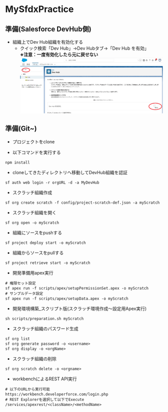 # MySfdxPractice

## 準備(Salesforce DevHub側)
* 組織上でDev Hub組織を有効化する
  * クイック検索「Dev Hub」→Dev Hubタブ→「Dev Hub を有効」<br>
  **※注意：一度有効化したら元に戻せない**<br>
  ![](img/step1.png)

## 準備(Git~)
* プロジェクトをclone

* 以下コマンドを実行する
```
npm install
```

* cloneしてきたディレクトリへ移動してDevHub組織を認証
```
sf auth web login -r orgURL -d -a MyDevHub
```
* スクラッチ組織作成
```
sf org create scratch -f config/project-scratch-def.json -a myScratch
```
* スクラッチ組織を開く
```
sf org open -o myScratch
```

* 組織にソースをpushする
```
sf project deploy start -o myScratch
```

* 組織からソースをpullする
```
sf project retrieve start -o myScratch
```

* 開発準備用apex実行
```
# 権限セット設定
sf apex run -f scripts/apex/setupPermissionSet.apex -o myScratch
# サンプルデータ設定
sf apex run -f scripts/apex/setupData.apex -o myScratch
```

* 開発環境構築_スクリプト版(スクラッチ環境作成～設定用Apex実行)
```
sh scripts/preparation.sh myScratch
```

* スクラッチ組織のパスワード生成
```
sf org list
sf org generate password -o <username>
sf org display -o <orgName>
```

* スクラッチ組織の削除
```
sf org scratch delete -o <orgname>
```

* workbenchによるREST API実行
```
# 以下のURLから実行可能
https://workbench.developerforce.com/login.php
# REST Explorerを選択して以下でExecute
/services/apexrest/<className>/<methodName>
```
